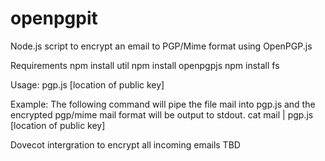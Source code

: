 # openpgpit
Node.js script to encrypt an email to PGP/Mime format using OpenPGP.js

Requirements
npm install util
npm install openpgpjs
npm install fs

Usage:
pgp.js [location of public key]

Example:
The following command will pipe the file mail into pgp.js and the encrypted pgp/mime mail format will be output to stdout.
cat mail | pgp.js [location of public key]

Dovecot intergration to encrypt all incoming emails
TBD
